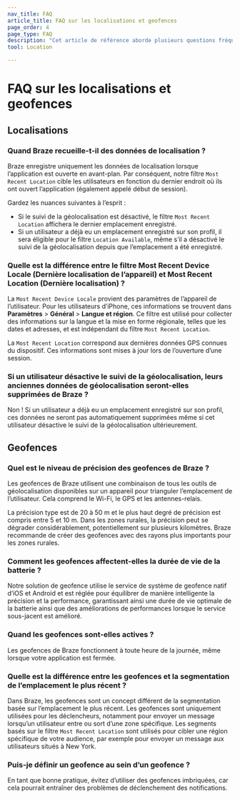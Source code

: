 ```yaml
---
nav_title: FAQ
article_title: FAQ sur les localisations et geofences
page_order: 4
page_type: FAQ
description: "Cet article de référence aborde plusieurs questions fréquemment posées sur l’utilisation des geofences."
tool: Location

---
```


# FAQ sur les localisations et geofences

## Localisations

### Quand Braze recueille-t-il des données de localisation ?

Braze enregistre uniquement les données de localisation lorsque l’application est ouverte en avant-plan. Par conséquent, notre filtre `Most Recent Location` cible les utilisateurs en fonction du dernier endroit où ils ont ouvert l’application (également appelé début de session). 

Gardez les nuances suivantes à l’esprit :

- Si le suivi de la géolocalisation est désactivé, le filtre `Most Recent Location` affichera le dernier emplacement enregistré.
- Si un utilisateur a déjà eu un emplacement enregistré sur son profil, il sera éligible pour le filtre `Location Available`, même s’il a désactivé le suivi de la géolocalisation depuis que l’emplacement a été enregistré.

### Quelle est la différence entre le filtre Most Recent Device Locale (Dernière localisation de l’appareil) et Most Recent Location (Dernière localisation) ?

La `Most Recent Device Locale` provient des paramètres de l’appareil de l’utilisateur. Pour les utilisateurs d’iPhone, ces informations se trouvent dans **Paramètres** > **Général** > **Langue et région**. Ce filtre est utilisé pour collecter des informations sur la langue et la mise en forme régionale, telles que les dates et adresses, et est indépendant du filtre `Most Recent Location`.

La `Most Recent Location` correspond aux dernières données GPS connues du dispositif. Ces informations sont mises à jour lors de l’ouverture d’une session.

### Si un utilisateur désactive le suivi de la géolocalisation, leurs anciennes données de géolocalisation seront-elles supprimées de Braze ?

Non ! Si un utilisateur a déjà eu un emplacement enregistré sur son profil, ces données ne seront pas automatiquement supprimées même si cet utilisateur désactive le suivi de la géolocalisation ultérieurement.

## Geofences

### Quel est le niveau de précision des geofences de Braze ?

Les geofences de Braze utilisent une combinaison de tous les outils de géolocalisation disponibles sur un appareil pour trianguler l’emplacement de l’utilisateur. Cela comprend le Wi-Fi, le GPS et les antennes-relais.

La précision type est de 20 à 50 m et le plus haut degré de précision est compris entre 5 et 10 m. Dans les zones rurales, la précision peut se dégrader considérablement, potentiellement sur plusieurs kilomètres. Braze recommande de créer des geofences avec des rayons plus importants pour les zones rurales.

### Comment les geofences affectent-elles la durée de vie de la batterie ?

Notre solution de geofence utilise le service de système de geofence natif d’iOS et Android et est réglée pour équilibrer de manière intelligente la précision et la performance, garantissant ainsi une durée de vie optimale de la batterie ainsi que des améliorations de performances lorsque le service sous-jacent est amélioré.

### Quand les geofences sont-elles actives ?

Les geofences de Braze fonctionnent à toute heure de la journée, même lorsque votre application est fermée.

### Quelle est la différence entre les geofences et la segmentation de l’emplacement le plus récent ?

Dans Braze, les geofences sont un concept différent de la segmentation basée sur l’emplacement le plus récent. Les geofences sont uniquement utilisées pour les déclencheurs, notamment pour envoyer un message lorsqu’un utilisateur entre ou sort d’une zone spécifique. Les segments basés sur le filtre `Most Recent Location` sont utilisés pour cibler une région spécifique de votre audience, par exemple pour envoyer un message aux utilisateurs situés à New York.

### Puis-je définir un geofence au sein d’un geofence ?

En tant que bonne pratique, évitez d’utiliser des geofences imbriquées, car cela pourrait entraîner des problèmes de déclenchement des notifications.

[3]: https://developers.google.com/android/reference/com/google/android/gms/location/package-summary
[4]: https://developer.apple.com/library/content/documentation/UserExperience/Conceptual/LocationAwarenessPG/RegionMonitoring/RegionMonitoring.html
